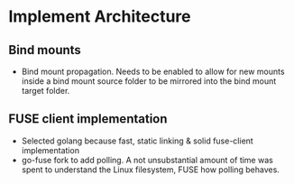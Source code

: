 # Implement Architecture

## Bind mounts
- Bind mount propagation. Needs to be enabled to allow for new mounts inside a bind mount source folder to be mirrored into the bind mount target folder.

## FUSE client implementation
- Selected golang because fast, static linking & solid fuse-client implementation
- go-fuse fork to add polling. A not unsubstantial amount of time was spent to understand the Linux filesystem, FUSE how polling behaves.